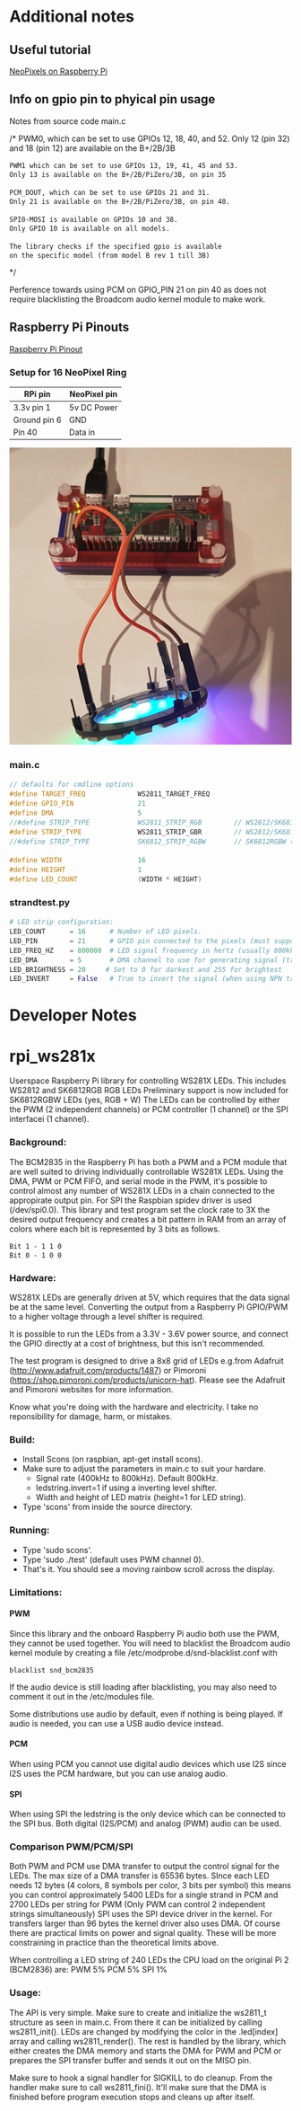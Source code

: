 # Additional notes

## Useful tutorial

[NeoPixels on Raspberry Pi](https://learn.adafruit.com/neopixels-on-raspberry-pi/overview)

## Info on gpio pin to phyical pin usage

Notes from source code main.c

/*
	PWM0, which can be set to use GPIOs 12, 18, 40, and 52. 
	Only 12 (pin 32) and 18 (pin 12) are available on the B+/2B/3B
	
	PWM1 which can be set to use GPIOs 13, 19, 41, 45 and 53. 
	Only 13 is available on the B+/2B/PiZero/3B, on pin 35
	
	PCM_DOUT, which can be set to use GPIOs 21 and 31.
	Only 21 is available on the B+/2B/PiZero/3B, on pin 40.
	
	SPI0-MOSI is available on GPIOs 10 and 38.
	Only GPIO 10 is available on all models.

	The library checks if the specified gpio is available
	on the specific model (from model B rev 1 till 3B)

*/

Perference towards using PCM on GPIO_PIN 21 on pin 40 as does not require blacklisting the Broadcom audio kernel module to make work.

## Raspberry Pi Pinouts

[Raspberry Pi Pinout](https://pinout.xyz)


### Setup for 16 NeoPixel Ring


|RPi pin|NeoPixel pin|
|---|---|
|3.3v pin 1|5v DC Power|
|Ground pin 6|GND|
|Pin 40|Data in|


![Raspberry Pi Zero and NeoPixel](https://raw.githubusercontent.com/gloveboxes/rpi_ws281x/master/Raspberry%20Pi%20Zero%20and%20NeoPixel.jpg)

### main.c

```c++
// defaults for cmdline options
#define TARGET_FREQ             WS2811_TARGET_FREQ
#define GPIO_PIN                21
#define DMA                     5
//#define STRIP_TYPE            WS2811_STRIP_RGB		// WS2812/SK6812RGB integrated chip+leds
#define STRIP_TYPE              WS2811_STRIP_GBR		// WS2812/SK6812RGB integrated chip+leds
//#define STRIP_TYPE            SK6812_STRIP_RGBW		// SK6812RGBW (NOT SK6812RGB)

#define WIDTH                   16
#define HEIGHT                  1
#define LED_COUNT               (WIDTH * HEIGHT)
```

### strandtest.py

```python
# LED strip configuration:
LED_COUNT      = 16      # Number of LED pixels.
LED_PIN        = 21      # GPIO pin connected to the pixels (must support PWM!).
LED_FREQ_HZ    = 800000  # LED signal frequency in hertz (usually 800khz)
LED_DMA        = 5       # DMA channel to use for generating signal (try 5)
LED_BRIGHTNESS = 20     # Set to 0 for darkest and 255 for brightest
LED_INVERT     = False   # True to invert the signal (when using NPN transistor level shift)

```



# Developer Notes


rpi_ws281x
==========

Userspace Raspberry Pi library for controlling WS281X LEDs.
This includes WS2812 and SK6812RGB RGB LEDs
Preliminary support is now included for SK6812RGBW LEDs (yes, RGB + W)
The LEDs can be controlled by either the PWM (2 independent channels)
or PCM controller (1 channel) or the SPI interfacei (1 channel).

### Background:

The BCM2835 in the Raspberry Pi has both a PWM and a PCM module that
are well suited to driving individually controllable WS281X LEDs.
Using the DMA, PWM or PCM FIFO, and serial mode in the PWM, it's
possible to control almost any number of WS281X LEDs in a chain connected
to the appropirate output pin.
For SPI the Raspbian spidev driver is used (/dev/spi0.0).
This library and test program set the clock rate to 3X the desired output
frequency and creates a bit pattern in RAM from an array of colors where
each bit is represented by 3 bits as follows.

    Bit 1 - 1 1 0
    Bit 0 - 1 0 0


### Hardware:

WS281X LEDs are generally driven at 5V, which requires that the data
signal be at the same level.  Converting the output from a Raspberry
Pi GPIO/PWM to a higher voltage through a level shifter is required.

It is possible to run the LEDs from a 3.3V - 3.6V power source, and
connect the GPIO directly at a cost of brightness, but this isn't
recommended.

The test program is designed to drive a 8x8 grid of LEDs e.g.from
Adafruit (http://www.adafruit.com/products/1487) or Pimoroni
(https://shop.pimoroni.com/products/unicorn-hat).
Please see the Adafruit and Pimoroni websites for more information.

Know what you're doing with the hardware and electricity.  I take no
reponsibility for damage, harm, or mistakes.

### Build:

- Install Scons (on raspbian, apt-get install scons).
- Make sure to adjust the parameters in main.c to suit your hardare.
  - Signal rate (400kHz to 800kHz).  Default 800kHz.
  - ledstring.invert=1 if using a inverting level shifter.
  - Width and height of LED matrix (height=1 for LED string).
- Type 'scons' from inside the source directory.

### Running:

- Type 'sudo scons'.
- Type 'sudo ./test' (default uses PWM channel 0).
- That's it.  You should see a moving rainbow scroll across the
  display.

### Limitations:

#### PWM

Since this library and the onboard Raspberry Pi audio
both use the PWM, they cannot be used together.  You will need to
blacklist the Broadcom audio kernel module by creating a file
/etc/modprobe.d/snd-blacklist.conf with

    blacklist snd_bcm2835

If the audio device is still loading after blacklisting, you may also
need to comment it out in the /etc/modules file.

Some distributions use audio by default, even if nothing is being played.
If audio is needed, you can use a USB audio device instead.

#### PCM

When using PCM you cannot use digital audio devices which use I2S since I2S
uses the PCM hardware, but you can use analog audio.

#### SPI

When using SPI the ledstring is the only device which can be connected to
the SPI bus. Both digital (I2S/PCM) and analog (PWM) audio can be used.

### Comparison PWM/PCM/SPI

Both PWM and PCM use DMA transfer to output the control signal for the LEDs.
The max size of a DMA transfer is 65536 bytes. SInce each LED needs 12 bytes
(4 colors, 8 symbols per color, 3 bits per symbol) this means you can
control approximately 5400 LEDs for a single strand in PCM and 2700 LEDs per string
for PWM (Only PWM can control 2 independent strings simultaneously)
SPI uses the SPI device driver in the kernel. For transfers larger than
96 bytes the kernel driver also uses DMA.
Of course there are practical limits on power and signal quality. These will
be more constraining in practice than the theoretical limits above.

When controlling a LED string of 240 LEDs the CPU load on the original Pi 2 (BCM2836) are:
  PWM  5%
  PCM  5%
  SPI  1%

### Usage:

The API is very simple.  Make sure to create and initialize the ws2811_t
structure as seen in main.c.  From there it can be initialized
by calling ws2811_init().  LEDs are changed by modifying the color in
the .led[index] array and calling ws2811_render().
The rest is handled by the library, which either creates the DMA memory and
starts the DMA for PWM and PCM or prepares the SPI transfer buffer and sends
it out on the MISO pin.

Make sure to hook a signal handler for SIGKILL to do cleanup.  From the
handler make sure to call ws2811_fini().  It'll make sure that the DMA
is finished before program execution stops and cleans up after itself.
